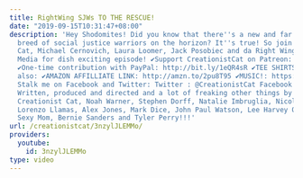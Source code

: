 ```yaml
---
title: RightWing SJWs TO THE RESCUE!
date: "2019-09-15T10:31:47+08:00"
description: 'Hey Shodomites! Did you know that there''s a new and far less cucktastic
  breed of social justice warriors on the horizon? It''s true! So join Creationist
  Cat, Michael Cernovich, Laura Loomer, Jack Posobiec and da Right Wing SJWs at Rebel
  Media for dish exciting episode! ✔Support CreationistCat on Patreon: http://bit.ly/1ASeYOt
  ✔One-time contribution with PayPal: http://bit.ly/1eQR4sR ✔TEE SHIRTS: https://teespring.com/stores/creationist-cat
  also: ✔AMAZON AFFILLIATE LINK: http://amzn.to/2pu8T95 ✔MUSIC!: https://creationistcat.bandcamp.com/
  Stalk me on Facebook and Twitter: Twitter : @CreationistCat Facebook : CreationistCat
  Written, produced and directed and a lot of freaking other things by Vadim Newquist,
  Creationist Cat, Noah Warner, Stephen Dorff, Natalie Imbruglia, Nicolette Sheridan,
  Lorenzo Llamas, Alex Jones, Mark Dice, John Paul Watson, Lee Harvey Oswald, Your
  Sexy Mom, Bernie Sanders and Tyler Perry!!!'
url: /creationistcat/3nzylJLEMMo/
providers:
  youtube:
    id: 3nzylJLEMMo
type: video
---
```

